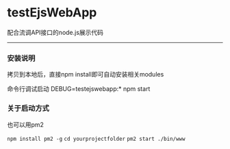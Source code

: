 # testEjsWebApp
配合流调API接口的node.js展示代码


----------


### 安装说明
拷贝到本地后，直接npm install即可自动安装相关modules

命令行调试启动
DEBUG=testejswebapp:* npm start

### 关于启动方式
也可以用pm2

`npm install pm2 -g`
`cd yourprojectfolder`
`pm2 start ./bin/www`
